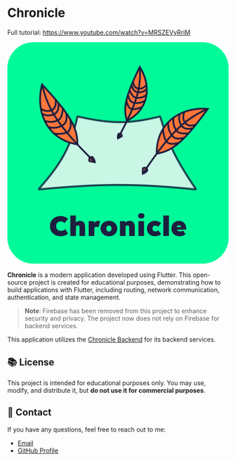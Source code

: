 # Chronicle

Full tutorial: https://www.youtube.com/watch?v=MRSZEVyRriM

![Chronicle Logo](assets/images/logo.png)

**Chronicle** is a modern application developed using Flutter. This open-source project is created for educational purposes, demonstrating how to build applications with Flutter, including routing, network communication, authentication, and state management.

> **Note**: Firebase has been removed from this project to enhance security and privacy. The project now does not rely on Firebase for backend services.

This application utilizes the [Chronicle Backend](https://github.com/Izwin/chronicle_backend) for its backend services.


## 📚 License

This project is intended for educational purposes only. You may use, modify, and distribute it, but **do not use it for commercial purposes**.

## 📄 Contact

If you have any questions, feel free to reach out to me:

- [Email](mailto:halilovrauf268@gmail.com)
- [GitHub Profile](https://github.com/Izwin)
